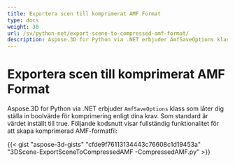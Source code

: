 ```yaml
---
title: Exportera scen till komprimerat AMF Format
type: docs
weight: 30
url: /sv/python-net/export-scene-to-compressed-amf-format/
description: Aspose.3D for Python via .NET erbjuder AmfSaveOptions klass som låter dig ställa in boolvärde för komprimering enligt dina krav. Som standard är värdet inställt till true.
---
```

#  **Exportera scen till komprimerat AMF Format**
Aspose.3D for Python via .NET erbjuder `AmfSaveOptions` klass som låter dig ställa in boolvärde för komprimering enligt dina krav. Som standard är värdet inställt till true. Följande kodsnutt visar fullständig funktionalitet för att skapa komprimerad AMF-formatfil:

{{< gist "aspose-3d-gists" "cfde9f76113134443c76608c1d19453a" "3DScene-ExportSceneToCompressedAMF -CompressedAMF.py" >}}
